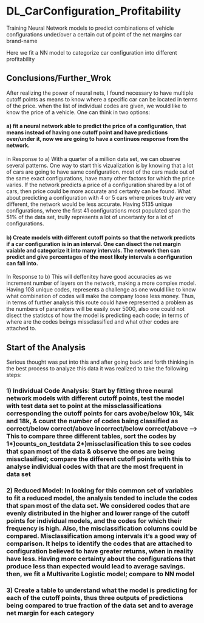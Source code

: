 # DL_CarConfiguration_Profitability
Training Neural Network models to predict combinations of vehicle configurations under/over a certain cut of point of the net margins car brand-name

Here we fit a NN model to categorize car configuration into different profitability

## Conclusions/Further_Wrok

After realizing the power of neural nets, I found necessary to have multiple cutoff points as means to know where a specific car can be located in terms of the price. when the list of individual codes are given, we would like to know the price of a vehicle. One can think in two options:

#### a) fit a neural network able to predict the price of a configuration, that means instead of having one cutoff point and have predictions over/under it, now we are going to have a continuos response from the network. 

in Response to a) With a quarter of a million data set, we can observe several patterns. One way to start this vizualization is by knowing that a lot of cars are going to have same configuration. most of the cars made out of the same exact configurations, have many other factors for which the price varies. If the network predicts a price of a configuration shared by a lot of cars, then price could be more accurate and certanty can be found. What about predicting a configuration with 4 or 5 cars where prices truly are very different, the network would be less accurate. Having 5135 unique configurations, where the first 41 configurations most populated span the 51% of the data set, trully represents a lot of uncertanty for a lot of configurations. 

#### b) Create models with different cutoff points so that the network predicts if a car configuration is in an interval. One can disect the net margin vaiable and categorize it into many intervals. The network then can predict and give percentages of the most likely intervals a configuration can fall into.

In Response to b) This will deffenitey have good accuracies as we increment number of layers on the network, making a more complex model. Having 108 unique codes, represents a challenge as one would like to know what combination of codes will make the company loose less money. Thus, in terms of further analysis this route could have represented a problem as the numbers of parameters will be easily over 5000, also one could not disect the statistcs of how the model is predicting each code; in terms of where are the codes beings missclassified and what other codes are attached to.

## Start of the Analysis

 Serious thought was put into this and after going back and forth thinking in the best process to analyze this data it was realized to take the following steps:

### 1) Individual Code Analysis: Start by fitting three neural network models with different cutoff points, test the model with test data set to point at the missclassifications corresponding the cutoff points for cars avobe/below 10k, 14k and 18k, & count the number of codes baing classified as correct/below correct/above incorrect/below correct/above --> This to compare three different tables, sort the codes by 1*)counts_on_testdata 2*)missclasification this to see codes that span most of the data & observe the ones are being missclasified; compare the different cutoff points with this to analyse individual codes with that are the most frequent in data set

### 2) Reduced Model: In looking for this common set of variables to fit a reduced model, the analysis tended to include the codes that span most of the data set. We considered codes that are evenly distributed in the higher and lower range of the cutoff points for individual models, and the codes for which their frequency is high. Also, the misclassification columns could be compared. Misclassification among intervals it’s a good way of comparison. It helps to identify the codes that are attached to configuration believed to have greater returns, when in reality have less. Having more certainty about the configurations that produce less than expected would lead to average savings. then, we fit a Multivarite Logistic model; compare to NN model 

### 3) Create a table to understand what the model is predicting for each of the cutoff points, thus three outputs of predictions being compared to true fraction of the data set and to average net margin for each category
